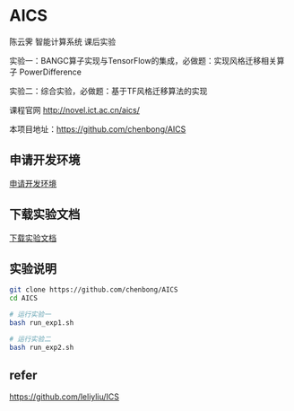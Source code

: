 # AICS

陈云霁 智能计算系统 课后实验

实验一：BANGC算子实现与TensorFlow的集成，必做题：实现风格迁移相关算子 PowerDifference 

实验二：综合实验，必做题：基于TF风格迁移算法的实现

课程官网 http://novel.ict.ac.cn/aics/ 

本项目地址：https://github.com/chenbong/AICS 

## 申请开发环境

[申请开发环境](http://novel.ict.ac.cn/aics/wp-content/uploads/2020/10/00-%E5%AE%9E%E9%AA%8C%E8%AF%BE%E5%BC%80%E5%8F%91%E5%B9%B3%E5%8F%B0%E7%94%A8%E6%88%B7%E4%BD%BF%E7%94%A8%E8%AF%B4%E6%98%8E-v2.0.pdf) 



## 下载实验文档

[下载实验文档](http://novel.ict.ac.cn/aics/%e4%b8%8b%e8%bd%bd%e5%ae%9e%e9%aa%8c%e6%96%87%e6%a1%a3/) 



## 实验说明

```bash
git clone https://github.com/chenbong/AICS
cd AICS

# 运行实验一
bash run_exp1.sh

# 运行实验二
bash run_exp2.sh
```



## refer

https://github.com/leliyliu/ICS